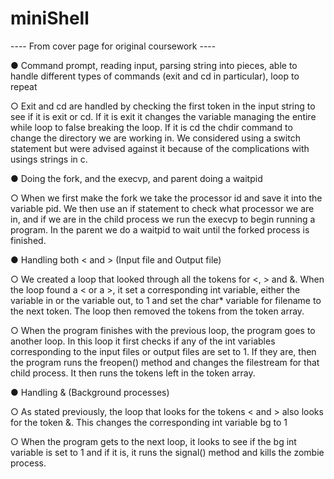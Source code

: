 # miniShell

---- From cover page for original coursework ----

●	Command prompt, reading input, parsing string into pieces, able to handle different types of commands (exit and cd in particular), loop to repeat

○	Exit and cd are handled by checking the first token in the input string to see if it is exit or cd. If it is exit it changes the variable managing the entire while loop to false breaking the loop. If it is cd the chdir command to change the directory we are working in. We considered using a switch statement but were advised against it because of the complications with usings strings in c.

●	Doing the fork, and the execvp, and parent doing a waitpid

○	When we first make the fork we take the processor id and save it into the variable pid. We then use an if statement to check what processor we are in, and if we are in the child process we run the execvp to begin running a program. In the parent we do a waitpid to wait until the forked process is finished.

●	Handling both < and > (Input file and Output file)

○	We created a loop that looked through all the tokens for <, > and &. When the loop found a < or a >, it set a corresponding int variable, either the variable in or the variable out,  to 1 and set the char* variable for filename to the next token. The loop then removed the tokens from the token array. 

○	When the program finishes with the previous loop, the program goes to another loop. In this loop it first checks if any of the int variables corresponding to the input files or output files are set to 1. If they are, then the program runs the freopen() method and changes the filestream for that child process. It then runs the tokens left in the token array.

●	Handling & (Background processes)

○	As stated previously, the loop that looks for the tokens < and > also looks for the token &. This changes the corresponding int variable bg to 1

○	When the program gets to the next loop, it looks to see if the bg int variable is set to 1 and if it is, it runs the signal() method and kills the zombie process.
